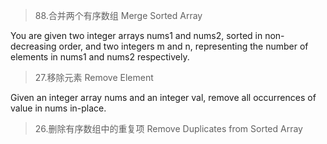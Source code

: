 > 88.合并两个有序数组 
> Merge Sorted Array

You are given two integer arrays nums1 and nums2, sorted in non-decreasing order, and two integers m and n, representing the number of elements in nums1 and nums2 respectively.

> 27.移除元素
> Remove Element

Given an integer array nums and an integer val, remove all occurrences of value in nums in-place.

> 26.删除有序数组中的重复项
> Remove Duplicates from Sorted Array



